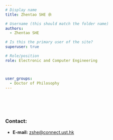 ```yaml
---
# Display name
title: Zhentao SHE 佘

# Username (this should match the folder name)
authors:
  - Zhentao SHE

# Is this the primary user of the site?
superuser: true

# Role/position
role: Electronic and Computer Engineering



user_groups:
  - Doctor of Philosophy
---
```

<br/>
<br/>
<br/>

###     Contact:
- **E-mail:** zshe@connect.ust.hk
